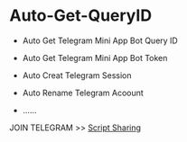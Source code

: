 # Auto-Get-QueryID

- Auto Get Telegram Mini App Bot Query ID

- Auto Get Telegram Mini App Bot Token

- Auto Creat Telegram Session

- Auto Rename Telegram Acoount

- ......

JOIN TELEGRAM >> [Script Sharing](https://t.me/scriptsharing)
